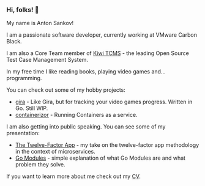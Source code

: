 ### Hi, folks! 👋

My name is Anton Sankov!

I am a passionate software developer, currently working at VMware Carbon Black.

I am also a Core Team member of [Kiwi TCMS](https://github.com/kiwitcms) - the leading Open Source Test Case Management System.

In my free time I like reading books, playing video games and... programming.

You can check out some of my hobby projects:
- [gira](https://github.com/asankov/gira) - Like Gira, but for tracking your video games progress. Written in Go. Still WIP.
- [containerizor](https://github.com/asankov/containerizor) - Running Containers as a service.

I am also getting into public speaking. You can see some of my presentation:
- [The Twelve-Factor App](https://asankov.org/twelve-factor-app) - my take on the twelve-factor app methodology in the context of microservices.
- [Go Modules](https://asankov.org/go-modules) - simple explanation of what Go Modules are and what problem they solve.

If you want to learn more about me check out my [CV](https://asankov.org/cv).
<!--
**asankov/asankov** is a ✨ _special_ ✨ repository because its `README.md` (this file) appears on your GitHub profile.

Here are some ideas to get you started:

- 🔭 I’m currently working on ...
- 🌱 I’m currently learning ...
- 👯 I’m looking to collaborate on ...
- 🤔 I’m looking for help with ...
- 💬 Ask me about ...
- 📫 How to reach me: ...
- 😄 Pronouns: ...
- ⚡ Fun fact: ...
-->

